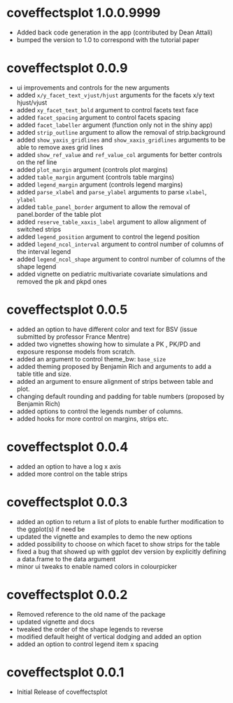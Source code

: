 # coveffectsplot 1.0.0.9999

* Added back code generation in the app (contributed by Dean Attali)
* bumped the version to 1.0 to correspond with the tutorial paper


# coveffectsplot 0.0.9

* ui improvements and controls for the new arguments
* added `x/y_facet_text_vjust/hjust` arguments for the facets x/y text hjust/vjust
* added `xy_facet_text_bold` argument to control facets text face
* added `facet_spacing` argument to control facets spacing
* added `facet_labeller` argument (function only not in the shiny app)
* added `strip_outline` argument to allow the removal of strip.background
* added `show_yaxis_gridlines` and `show_xaxis_gridlines` arguments to be able to remove axes grid lines
* added `show_ref_value` and `ref_value_col` arguments for better controls on the ref line
* added `plot_margin` argument (controls plot margins)
* added `table_margin` argument (controls table margins)
* added `legend_margin` argument (controls legend margins)
* added `parse_xlabel` and `parse_ylabel` arguments to parse `xlabel`, `ylabel`
* added `table_panel_border` argument to allow the removal of panel.border of the table plot
* added `reserve_table_xaxis_label` argument to allow alignment of switched strips 
* added `legend_position` argument to control the legend position
* added `legend_ncol_interval` argument to control number of columns of the interval legend
* added `legend_ncol_shape` argument to control number of columns of the shape legend
* added vignette on pediatric multivariate covariate simulations and removed the pk and pkpd ones

# coveffectsplot 0.0.5

* added an option to have different color and text for BSV (issue submitted by professor France Mentre)
* added two vignettes showing how to simulate a PK , PK/PD and exposure response models from scratch.
* added an argument to control theme_bw: `base_size`
* added theming proposed by Benjamin Rich and arguments to add a table title and size.
* added an argument to ensure alignment of strips between table and plot.
* changing default rounding and padding for table numbers (proposed by Benjamin Rich)
* added options to control the legends number of columns.
* added hooks for more control on margins, strips etc.

# coveffectsplot 0.0.4

* added an option to have a log x axis
* added more control on the table strips


# coveffectsplot 0.0.3

* added an option to return a list of plots to enable further modification to the ggplot(s) if need be
* updated the vignette and examples to demo the new options
* added possibility to choose on which facet to show strips for the table
* fixed a bug that showed up with ggplot dev version by explicitly defining a data.frame to the data argument
* minor ui tweaks to enable named colors in colourpicker

# coveffectsplot 0.0.2

* Removed reference to the old name of the package
* updated vignette and docs
* tweaked the order of the shape legends to reverse
* modified default height of vertical dodging and added an option
* added an option to control legend item x spacing


# coveffectsplot 0.0.1

* Initial Release of coveffectsplot
